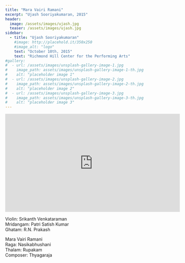 ```yaml
---
title: "Mara Vairi Ramani"
excerpt: "Ujash Sooriyakumaran, 2015"
header:
  image: /assets/images/ujash.jpg
  teaser: /assets/images/ujash.jpg
sidebar:
  - title: "Ujash Sooriyakumaran"
    #image: http://placehold.it/350x250
    #image_alt: "logo"
    text: "October 10th, 2015"
    text: "Richmond Hill Center for the Performing Arts"
#gallery:
#  - url: /assets/images/unsplash-gallery-image-1.jpg
#    image_path: assets/images/unsplash-gallery-image-1-th.jpg
#    alt: "placeholder image 1"
#  - url: /assets/images/unsplash-gallery-image-2.jpg
#    image_path: assets/images/unsplash-gallery-image-2-th.jpg
#    alt: "placeholder image 2"
#  - url: /assets/images/unsplash-gallery-image-3.jpg
#    image_path: assets/images/unsplash-gallery-image-3-th.jpg
#    alt: "placeholder image 3"
---
```

<iframe width="560" height="315" src="https://www.youtube.com/embed/kWFrdNsw7Bc?si=86DFLS4d_rDqpwan&amp;start=134" title="YouTube video player" frameborder="0" allow="accelerometer; autoplay; clipboard-write; encrypted-media; gyroscope; picture-in-picture; web-share" referrerpolicy="strict-origin-when-cross-origin" allowfullscreen></iframe>

Violin: Srikanth Venkataraman  
Mridangam: Patri Satish Kumar  
Ghatam: R.N. Prakash  


Mara Vairi Ramani  
Raga: Nasikabhushani  
Thalam: Rupakam  
Composer: Thyagaraja  
